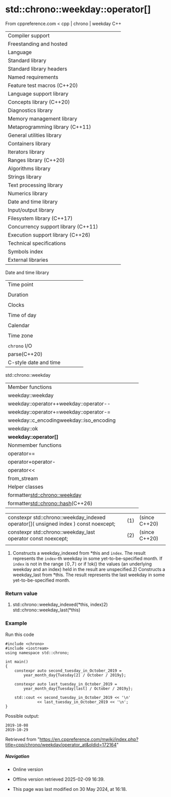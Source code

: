 # std::chrono::weekday::operator[]

From cppreference.com
< cpp‎ | chrono‎ | weekday
C++

|  |  |  |  |  |
| --- | --- | --- | --- | --- |
| Compiler support | | | | |
| Freestanding and hosted | | | | |
| Language | | | | |
| Standard library | | | | |
| Standard library headers | | | | |
| Named requirements | | | | |
| Feature test macros (C++20) | | | | |
| Language support library | | | | |
| Concepts library (C++20) | | | | |
| Diagnostics library | | | | |
| Memory management library | | | | |
| Metaprogramming library (C++11) | | | | |
| General utilities library | | | | |
| Containers library | | | | |
| Iterators library | | | | |
| Ranges library (C++20) | | | | |
| Algorithms library | | | | |
| Strings library | | | | |
| Text processing library | | | | |
| Numerics library | | | | |
| Date and time library | | | | |
| Input/output library | | | | |
| Filesystem library (C++17) | | | | |
| Concurrency support library (C++11) | | | | |
| Execution support library (C++26) | | | | |
| Technical specifications | | | | |
| Symbols index | | | | |
| External libraries | | | | |

Date and time library

|  |  |  |  |  |
| --- | --- | --- | --- | --- |
| Time point | | | | |
| |  |  |  |  |  | | --- | --- | --- | --- | --- | | time_point(C++11) | | | | | | |  |  |  |  |  | | --- | --- | --- | --- | --- | | clock_time_conversion(C++20) | | | | | | |  |  |  |  |  | | --- | --- | --- | --- | --- | | clock_cast(C++20) | | | | | |
| Duration | | | | |
| |  |  |  |  |  | | --- | --- | --- | --- | --- | | duration(C++11) | | | | | |
| Clocks | | | | |
| |  |  |  |  |  | | --- | --- | --- | --- | --- | | system_clock(C++11) | | | | | | steady_clock(C++11) | | | | | | is_clock(C++20) | | | | | | |  |  |  |  |  | | --- | --- | --- | --- | --- | | utc_clock(C++20) | | | | | | tai_clock(C++20) | | | | | | high_resolution_clock(C++11) | | | | | | |  |  |  |  |  | | --- | --- | --- | --- | --- | | gps_clock(C++20) | | | | | | file_clock(C++20) | | | | | | local_t(C++20) | | | | | |
| Time of day | | | | |
| |  |  |  |  |  | | --- | --- | --- | --- | --- | | is_amis_pm(C++20)(C++20) | | | | | | |  |  |  |  |  | | --- | --- | --- | --- | --- | | make12make24(C++20)(C++20) | | | | | | |  |  |  |  |  | | --- | --- | --- | --- | --- | | hh_mm_ss(C++20) | | | | | |  | | | | | |
| Calendar | | | | |
| |  |  |  |  |  | | --- | --- | --- | --- | --- | | day(C++20) | | | | | | month(C++20) | | | | | | year(C++20) | | | | | | weekday(C++20) | | | | | | operator/(C++20) | | | | | | year_month_day(C++20) | | | | | | |  |  |  |  |  | | --- | --- | --- | --- | --- | | year_month_day_last(C++20) | | | | | | year_month_weekday(C++20) | | | | | | year_month_weekday_last(C++20) | | | | | | weekday_indexed(C++20) | | | | | | weekday_last(C++20) | | | | | | month_day(C++20) | | | | | | |  |  |  |  |  | | --- | --- | --- | --- | --- | | month_day_last(C++20) | | | | | | month_weekday(C++20) | | | | | | month_weekday_last(C++20) | | | | | | year_month(C++20) | | | | | | last_speclast(C++20)(C++20) | | | | | |
| Time zone | | | | |
| |  |  |  |  |  | | --- | --- | --- | --- | --- | | tzdb(C++20) | | | | | | tzdb_list(C++20) | | | | | | get_tzdbget_tzdb_listreload_tzdbremote_version(C++20)(C++20)(C++20)(C++20) | | | | | | sys_info(C++20) | | | | | | |  |  |  |  |  | | --- | --- | --- | --- | --- | | local_info(C++20) | | | | | | nonexistent_local_time(C++20) | | | | | | ambiguous_local_time(C++20) | | | | | | locate_zone(C++20) | | | | | | current_zone(C++20) | | | | | | time_zone(C++20) | | | | | | choose(C++20) | | | | | | |  |  |  |  |  | | --- | --- | --- | --- | --- | | zoned_traits(C++20) | | | | | | zoned_time(C++20) | | | | | | time_zone_link(C++20) | | | | | | leap_second(C++20) | | | | | | leap_second_info(C++20) | | | | | | get_leap_second_info(C++20) | | | | | |  | | | | | |
| `chrono` I/O | | | | |
| parse(C++20) | | | | |
| C-style date and time | | | | |

std::chrono::weekday

|  |  |  |  |  |
| --- | --- | --- | --- | --- |
| Member functions | | | | |
| weekday::weekday | | | | |
| weekday::operator++weekday::operator-- | | | | |
| weekday::operator+=weekday::operator-= | | | | |
| weekday::c_encodingweekday::iso_encoding | | | | |
| weekday::ok | | | | |
| ****weekday::operator[]**** | | | | |
| Nonmember functions | | | | |
| operator== | | | | |
| operator+operator- | | | | |
| operator<< | | | | |
| from_stream | | | | |
| Helper classes | | | | |
| formatter<std::chrono::weekday> | | | | |
| formatter<std::chrono::hash>(C++26) | | | | |

|  |  |  |
| --- | --- | --- |
| constexpr std::chrono::weekday_indexed      operator[]( unsigned index ) const noexcept; | (1) | (since C++20) |
| constexpr std::chrono::weekday_last      operator[]( std::chrono::last_spec ) const noexcept; | (2) | (since C++20) |
|  |  |  |

1) Constructs a weekday_indexed from \*this and `index`. The result represents the `index`-th weekday in some yet-to-be-specified month. If `index` is not in the range `[`​0​`,`7`]` or if !ok() the values (an underlying weekday and an index) held in the result are unspecified.2) Constructs a weekday_last from \*this. The result represents the last weekday in some yet-to-be-specified month.

### Return value

1) std::chrono::weekday_indexed(\*this, index)2) std::chrono::weekday_last(\*this)

### Example

Run this code

```
#include <chrono>
#include <iostream>
using namespace std::chrono;
 
int main()
{
    constexpr auto second_tuesday_in_October_2019 =
        year_month_day{Tuesday[2] / October / 2019y};
 
    constexpr auto last_tuesday_in_October_2019 =
        year_month_day{Tuesday[last] / October / 2019y};
 
    std::cout << second_tuesday_in_October_2019 << '\n'
              << last_tuesday_in_October_2019 << '\n'; 
}

```

Possible output:

```
2019-10-08
2019-10-29

```

Retrieved from "<https://en.cppreference.com/mwiki/index.php?title=cpp/chrono/weekday/operator_at&oldid=172164>"

##### Navigation

- Online version
- Offline version retrieved 2025-02-09 16:39.

- This page was last modified on 30 May 2024, at 16:18.